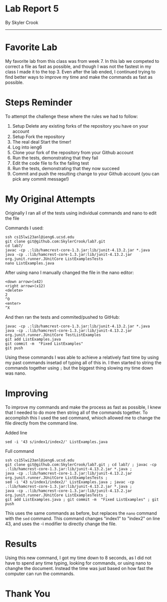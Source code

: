 # Lab Report 5
By Skyler Crook

---

# Favorite Lab

My favorite lab from this class was from week 7. In this lab we competed to correct a file as fast as possible, and though I was not the fastest in my class I made it to the top 3. Even after the lab ended, I continued trying to find better ways to improve my time and make the commands as fast as possible.


# Steps Reminder

To attempt the challenge these where the rules we had to follow:

1. Setup Delete any existing forks of the repository you have on your account
2. Setup Fork the repository
3. The real deal Start the timer!
4. Log into ieng6
5. Clone your fork of the repository from your Github account
6. Run the tests, demonstrating that they fail
7. Edit the code file to fix the failing test
8. Run the tests, demonstrating that they now succeed
9. Commit and push the resulting change to your Github account (you can pick any commit message!)


# My Original Attempts

Originally I ran all of the tests using individual commands and nano to edit the file

Commands I used:

```
ssh cs15lwi23anl@ieng6.ucsd.edu
git clone git@github.com:SkylerCrook/lab7.git
cd lab7/
javac -cp .:lib/hamcrest-core-1.3.jar:lib/junit-4.13.2.jar *.java
java -cp .:lib/hamcrest-core-1.3.jar:lib/junit-4.13.2.jar org.junit.runner.JUnitCore ListExamplesTests
nano ListExamples.java
```
After using nano I manually changed the file in the nano editor:
```
<down arrow>(x42)
<right arrow>(x12)
<delete>
2
^O
<enter>
^X
```
And then ran the tests and commited/pushed to GitHub:
```
javac -cp .:lib/hamcrest-core-1.3.jar:lib/junit-4.13.2.jar *.java
java -cp .:lib/hamcrest-core-1.3.jar:lib/junit-4.13.2.jar org.junit.runner.JUnitCore TestListExamples
git add ListExamples.java
git commit -m  "Fixed ListExamples"
git push
```

Using these commands I was able to achieve a relatively fast time by using my past commands insetad of typing all of this in. I then started to string the commands together using `;` but the biggest thing slowing my time down was nano.


# Improving

To improve my commands and make the process as fast as possible, I knew that I needed to do more then string all of the commands together. To accomplish this I used the sed command, whioch allowed me to change the file directly from the command line.

Added line
```
sed -i '43 s/index1/index2/' ListExamples.java

```

Full command
```
ssh cs15lwi23anl@ieng6.ucsd.edu
git clone git@github.com:SkylerCrook/lab7.git ; cd lab7/ ; javac -cp .:lib/hamcrest-core-1.3.jar:lib/junit-4.13.2.jar *.java ;
java -cp .:lib/hamcrest-core-1.3.jar:lib/junit-4.13.2.jar org.junit.runner.JUnitCore ListExamplesTests ;
sed -i '43 s/index1/index2/' ListExamples.java ; javac -cp .:lib/hamcrest-core-1.3.jar:lib/junit-4.13.2.jar *.java ;
java -cp .:lib/hamcrest-core-1.3.jar:lib/junit-4.13.2.jar org.junit.runner.JUnitCore ListExamplesTests ;
git add ListExamples.java ; git commit -m  "Fixed ListExamples" ; git push
```
This uses the same commands as before, but replaces the `nano` command with the `sed` command. This command changes "index1" to "index2" on line 43, and uses the -i modifier to directly change the file.


# Results

Using this new command, I got my time down to 8 seconds, as I did not have to spend any time typing, looking for commands, or using nano to changhe the document. Instead the time was just based on how fast the computer can run the commands.


# Thank You
